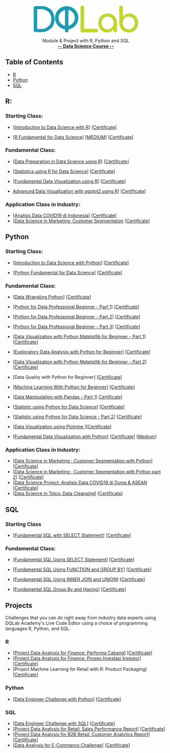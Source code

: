 <p align="center">
  <img src="images/DQ+Lab.png">
</p>
<p align="center">
    Module & Project with R, Python and SQL 
    <br>
   <a href="https://dqlab.id/"><strong>-- Data Science Course --</strong></a>
    <br>
  
  ## Table of Contents
- [R](#R)
- [Python](#Python)
- [SQL](#SQL)

## R:

### Starting Class:
- [[Introduction to Data Science with R](https://github.com/angginadwif/DQLab/tree/main/Learn/R/Starting%20Clas)] [[Certificate](https://academy.dqlab.id/certificate/pdf/DQLABINTP1KNHSPF/)] 

- [[R Fundamental for Data Science](https://github.com/angginadwif/DQLab/blob/main/Learn/R/Starting%20Clas/R%20Fundamental%20for%20Data%20Science%20.Rmd)] [[MEDIUM](https://angginadwi.medium.com/r-fundamental-for-data-science-e3f715d09ef6)] [[Certificate](https://academy.dqlab.id/certificate/pdf/DQLABINTR1PBJEKH/)]

### Fundamental Class:
- [[Data Preparation in Data Science using R](https://github.com/angginadwif/DQLab/blob/main/Learn/R/Fundamental%20Class/Data%20Preparation%20in%20Data%20Science%20using%20R.Rmd)] [[Certificate](https://academy.dqlab.id/certificate/pdf/DQLABDTWR1UVSLJP/)]

- [[Statistics using R for Data Science](https://github.com/angginadwif/DQLab/blob/main/Learn/R/Fundamental%20Class/Statistics%20using%20R%20for%20Data%20Science.Rmd)] [[Certificate](https://academy.dqlab.id/certificate/pdf/DQLABINTS1QIFPFT/)]

- [[Fundamental Data Visualization using R](https://github.com/angginadwif/DQLab/blob/main/Learn/R/Fundamental%20Class/Fundamental%20Data%20Visualization%20using%20R.R)] [[Certificate](https://academy.dqlab.id/certificate/pdf/DQLABINTR1PBJEKH/)]

- [Advanced Data Visualization with ggplot2 using R](https://github.com/angginadwif/DQLab/blob/main/Learn/R/Fundamental%20Class/Advanced%20Data%20Visualization%20with%20ggplot2%20using%20R.R)] [[Certificate](https://academy.dqlab.id/certificate/pdf/DQLABAPL4%20NBLHGV/)]

### Application Class in Industry:
- [[Analisis Data COVID19 di Indonesia](https://github.com/angginadwif/DQLab/blob/main/Learn/R/Application%20Class%20in%20Industry/Analisis%20Data%20COVID19%20di%20Indonesia.R)] [[Certificate](https://academy.dqlab.id/certificate/pdf/DQLABAPL3%20JUWUOF/)]
- [[Data Science in Marketing: Customer Segmentation]() [[Certificate]()]

## Python

### Starting Class:
- [[Introduction to Data Science with Python](https://github.com/angginadwif/DQLab/blob/main/Learn/Python/Starting%20Class/Introduction_to_Data_Science_with_Python.ipynb)] [[Certificate](https://academy.dqlab.id/certificate/pdf/DQLABINTP1KNHSPF/)]

- [[Python Fundamental for Data Science](https://github.com/angginadwif/DQLab/blob/main/Learn/Python/Starting%20Class/Python_Fundamental_for_Data_Science.ipynb)] [[Certificate](https://academy.dqlab.id/certificate/pdf/DQLABINTP1POHJAU/)]

### Fundamental Class:
- [[Data Wrangling Python](https://github.com/angginadwif/DQLab/blob/main/Learn/Python/Fundamental%20Class/Data_Wrangling_Python.ipynb)] [[Certificate](https://academy.dqlab.id/certificate/pdf/DQLABDTWP1BJREWW/)]

- [[Python for Data Professional Beginner - Part 1](https://github.com/angginadwif/DQLab/blob/main/Learn/Python/Fundamental%20Class/Python_for_Data_Professional_Beginner_Part_1.ipynb)] [[Certificate](https://academy.dqlab.id/certificate/pdf/DQLABINTP1QLILRI/)]

- [[Python for Data Professional Beginner - Part 2](https://github.com/angginadwif/DQLab/blob/main/Learn/Python/Fundamental%20Class/Python_for_Data_Professional_Beginner_Part_2.ipynb)] [[Certificate](https://academy.dqlab.id/certificate/pdf/DQLABINTP1FMBJPU)]

- [[Python for Data Professional Beginner - Part 3](https://github.com/angginadwif/DQLab/blob/main/Learn/Python/Fundamental%20Class/Python_for_Data_Professional_Beginner_Part_3.ipynb)] [[Certificate](https://academy.dqlab.id/certificate/pdf/DQLABINTP1ULTSIE/)]

- [[Data Visualization with Python Matplotlib for Beginner - Part 1](https://github.com/angginadwif/DQLab/blob/main/Learn/Python/Fundamental%20Class/Data_Visualization_with_Python_Matplotlib_for_Beginner_Part_1_.ipynb)] [[Certificate](https://academy.dqlab.id/certificate/pdf/DQLABDTWP1AUBGHW/)]

- [[Exploratory Data Analysis with Python for Beginner](https://github.com/angginadwif/DQLab/blob/main/Learn/Python/Fundamental%20Class/Exploratory_Data_Analysis_with_Python_for_Beginner_.ipynb)] [[Certificate](https://academy.dqlab.id/certificate/pdf/DQLABINTP1SCBCMJ/)]

- [[Data Visualization with Python Matplotlib for Beginner - Part 2](https://github.com/angginadwif/DQLab/blob/main/Learn/Python/Fundamental%20Class/Data_Visualization_with_Python_Matplotlib_for_Beginner_Part_2.ipynb)] [[Certificate](https://academy.dqlab.id/certificate/pdf/DQLABINTP1KMQWIS/)]

- [Data Quality with Python for Beginner] [[Certificate](https://academy.dqlab.id/certificate/pdf/DQLABDVIZ2GDLPSR/)]

- [[Machine Learning With Python for Beginner](https://github.com/angginadwif/DQLab/blob/main/Learn/Python/Fundamental%20Class/Machine_Learning_With_Python_for_Beginner.ipynb)] [[Certificate](https://academy.dqlab.id/certificate/pdf/DQLABDVIZ2USWALL)]

- [[Data Manipulation with Pandas - Part 1](https://github.com/angginadwif/DQLab/blob/main/Learn/Python/Fundamental%20Class/Data_Manipulation_with_Pandas_Part_1.ipynb)] [Certificate](https://academy.dqlab.id/certificate/pdf/DQLABINTP1TRDWCU)]

- [[Statistic using Python for Data Science](https://github.com/angginadwif/DQLab/blob/main/Learn/Python/Fundamental%20Class/Statistic_using_Python_for_Data_Science.ipynb)] [[Certificate](https://academy.dqlab.id/certificate/pdf/DQLABSWP1%20VVAALE/)]

- [[Statistic using Python for Data Science - Part 2](https://github.com/angginadwif/DQLab/blob/main/Learn/Python/Fundamental%20Class/Statistic_using_Python_for_Data_Science_part2.ipynb)] [[Certificate](https://academy.dqlab.id/certificate/pdf/DQLABSWP1%20VARTMO/)]

- [[Data Visualization using Plotnine ](https://github.com/angginadwif/DQLab/blob/main/Learn/Python/Fundamental%20Class/Data_Visualization_using_Plotnine_.ipynb)][[Certificate](https://academy.dqlab.id/certificate/pdf/DQLABDVPP9WHBCGB)]

- [[Fundamental Data Visualization with Python](https://github.com/angginadwif/DQLab/blob/main/Learn/Python/Fundamental%20Class/Fundamental_Data_Visualization_with_Python.ipynb)] [[Certificate](https://academy.dqlab.id/certificate/pdf/DQLABINTP1SVPGIN)] [[Medium](https://angginadwi.medium.com/fundamental-data-visualization-with-python-d817e43f9ded)]

### Application Class in Industry:
- [[Data Science in Marketing : Customer Segmentation with Python](https://github.com/angginadwif/DQLab/blob/main/Learn/Python/Application%20Class%20in%20Industry/Data_Science_in_Marketing_Customer_Segmentation_with_Python_.ipynb)] [[Certificate](https://academy.dqlab.id/certificate/pdf/DQLABDSCS1DTQVRO)]
- [[Data Science in Marketing : Customer Segmentation with Python part 2](https://github.com/angginadwif/DQLab/blob/main/Learn/Python/Application%20Class%20in%20Industry/Data_Science_in_Marketing_Customer_Segmentation_with_Python_part_2.ipynb)] [[Certificate](https://academy.dqlab.id/certificate/pdf/DQLABDSCS1CRQTOF)]
- [[Data Science Project: Analisis Data COVID19 di Dunia & ASEAN](https://github.com/angginadwif/DQLab/blob/main/Learn/Python/Application%20Class%20in%20Industry/Data_Science_Project_Analisis_Data_COVID19_di_Dunia_%26_ASEAN.ipynb) [[Certificate](https://academy.dqlab.id/certificate/pdf/DQLABINTP1HFBIBH)]
- [[Data Science in Telco: Data Cleansing](https://github.com/angginadwif/DQLab/blob/main/Learn/Python/Application%20Class%20in%20Industry/Data%20Science%20In%20Telco/Data_Science_in_Telco_Data_Cleansing.ipynb)] [[Certificate](https://academy.dqlab.id/certificate/pdf/DQLABAPL1%20AVGEAM)]

## SQL

### Starting Class
- [[Fundamental SQL with SELECT Statement](https://github.com/angginadwif/DQLab/blob/main/Learn/SQL/Starting%20Class/Fundamental%20SQL%20with%20SELECT%20Statement.sql)] [[Certificate](https://academy.dqlab.id/certificate/pdf/DQLABSQLT1KVPVGR/)]

### Fundamental Class:
- [[Fundamental SQL Using SELECT Statement](https://github.com/angginadwif/DQLab/blob/main/Learn/SQL/Fundamental%20Class/Fundamental%20SQL%20Using%20SELECT%20Statement.sql)] [[Certificate](https://academy.dqlab.id/certificate/pdf/DQLABSQLT1FWKJAI/)]

- [[Fundamental SQL Using FUNCTION and GROUP BY](https://github.com/angginadwif/DQLab/blob/main/Learn/SQL/Fundamental%20Class/Fundamental%20SQL%20Using%20FUNCTION%20and%20GROUP%20BY.sql)] [[Certificate](https://academy.dqlab.id/certificate/pdf/DQLABSQLT2SINERA/)]

- [[Fundamental SQL Using INNER JOIN and UNION](https://github.com/angginadwif/DQLab/blob/main/Learn/SQL/Fundamental%20Class/Fundamental%20SQL%20Using%20INNER%20JOIN%20and%20UNION.sql)] [[Certificate](https://academy.dqlab.id/certificate/pdf/DQLABSQLT2BQOSQE/)]

- [[Fundamental SQL Group By and Having](https://github.com/angginadwif/DQLab/blob/main/Learn/SQL/Fundamental%20Class/Fundamental%20SQL%20Group%20By%20and%20Having.sql)] [[Certificate](https://academy.dqlab.id/certificate/pdf/DQLABFSQL3JAWWJF/)]


## Projects
Challenges that you can do right away from industry data experts using DQLab Academy's Live Code Editor using a choice of programming languages R, Python, and SQL.

### R
- [[Project Data Analysis for Finance: Performa Cabang](https://angginadwi.medium.com/project-data-analysis-for-finance-performa-cabang-e98de359039b)] [[Certificate](https://academy.dqlab.id/certificate/pdf/DQLABPRJ8%20CDSWLK/)]
- [[Project Data Analysis for Finance: Proses Investasi Investor](https://angginadwi.medium.com/project-data-analysis-for-finance-proses-investasi-investor-5815e6585824)] [[Certificate](https://academy.dqlab.id/certificate/pdf/DQLABPRJC9CGHQHH/)]
- [Project Machine Learning for Retail with R: Product Packaging] [[Certificate]()]

### Python
- [[Data Engineer Challenge with Python](https://github.com/angginadwif/DQLab/blob/main/Projects/Python/Data_Engineer_Challenge_with_Python.ipynb)] [[Certificate](https://academy.dqlab.id/certificate/pdf/DQLABPRJC3SLFWKJ)]

### SQL
- [[Data Engineer Challenge with SQL](https://angginadwi.medium.com/project-data-engineer-challenge-with-sql-8c368e9e7b4e)] [[Certificate](https://academy.dqlab.id/certificate/pdf/DQLABSQLTSASPKKK/)]
- [[Project Data Analysis for Retail: Sales Performance Report](https://angginadwi.medium.com/project-data-analysis-for-retail-sales-performance-report-b092d9821885)] [[Certificate](https://academy.dqlab.id/certificate/pdf/DQLABPRJC4UJHGDD)]
- [[Project Data Analysis for B2B Retail: Customer Analytics Report](https://angginadwi.medium.com/project-data-analysis-for-b2b-retail-customer-analytics-report-1d21208ab9b6)] [[Certificate](https://academy.dqlab.id/certificate/pdf/DQLABPRJ10TBIFQN/)]
- [[Data Analysis for E-Commerce Challenge](https://angginadwi.medium.com/data-analysis-for-e-commerce-challenge-3f05c1094adf)] [[Certificate](https://academy.dqlab.id/certificate/pdf/DQLABSQLT2TICFTJ/)]
